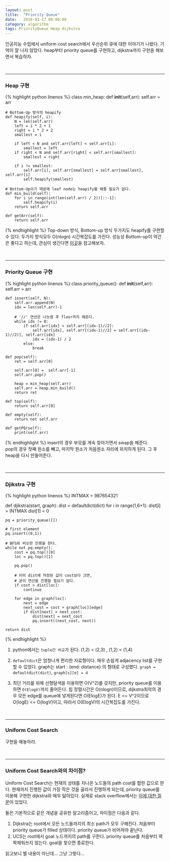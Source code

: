 ```yaml
---
layout: post
title:  "Priority Queue"
date:   2018-03-17 00:00:00
category: algorithm
tags: PriorityQueue Heap dijkstra
---
```


인공지능 수업에서 uniform cost search에서 우선순위 큐에 대한 이야기가 나왔다. 기억이 잘 나지 않았다. heap부터 priority queue를 구현하고, dijkstra까지 구현을 해보면서 복습하자.
<!-- more -->

<br>

---
### Heap 구현  

{% highlight python linenos %}
class min_heap:
	def __init__(self,arr):
		self.arr = arr

	# Bottom-Up 방식의 heapify
	def heapify(self, i):
		N = len(self.arr)
		left = i * 2 + 1
		right = i * 2 + 2
		smallest = i

		if left < N and self.arr[left] < self.arr[i]:
			smallest = left
		if right < N and self.arr[right] < self.arr[smallest]:
			smallest = right

		if i != smallest:
			self.arr[i], self.arr[smallest] = self.arr[smallest], self.arr[i]
			self.heapify(smallest)

	# Bottom-Up이기 때문에 leaf node는 heapify를 해줄 필요가 없다.
	def min_build(self):
		for i in range(int(len(self.arr) / 2))[::-1]:
			self.heapify(i)
		return self.arr

	def getArr(self):
		return self.arr

{% endhighlight %}
Top-down 방식, Bottom-up 방식 두가지도 heapify를 구현할 수 있다. 두가지 방식모두 O(nlogn) 시간복잡도를 가진다. 성능상 Bottom-up이 약간은 좋다고 하는데, 관심이 생긴다면 [이곳](http://www.cs.umd.edu/~meesh/351/mount/lectures/lect14-heapsort-analysis-part.pdf)을 참고해보자.

<br>

---
### Priority Queue 구현  


{% highlight python linenos %}
class priority_queue():
	def __init__(self,arr):
		self.arr = arr

	def insert(self, N):
		self.arr.append(N)
		idx = len(self.arr)-1

		# '//' 연산은 나눗셈 후 floor까지 해준다.
		while idx != 0:
			if self.arr[idx] < self.arr[(idx-1)//2]:
				self.arr[idx], self.arr[(idx-1)//2] = self.arr[(idx-1)//2)], self.arr[idx]
				idx = (idx-1) / 2
			else:
				break
		
	def pop(self):
		ret = self.arr[0]

		self.arr[0] =  self.arr[-1]
		self.arr.pop()

		heap = min_heap(self.arr)
		self.arr = heap.min_build()
		return ret

	def top(self):
		return self.arr[0]

	def empty(self):
		return not self.arr

	def getPQ(self):
		print(self.arr)

{% endhighlight %}
insert의 경우 부모를 계속 찾아가면서 swap을 해준다.  
pop의 경우 첫째 원소를 빼고, 마지막 원소가 처음원소 자리에 위치하게 된다. 그 후 heap을 다시 만들어준다.


<br>

---
### Djikstra 구현  

{% highlight python linenos %}
INTMAX = 987654321

def djikstra(start, graph):
	dist = defaultdict(dict)
	for i in range(1,6+1):
		dist[i] = INTMAX
	dist[1] = 0	

	pq = priority_queue([])

	# first element
	pq.insert((0,1))

	# BFS와 비슷한 진행을 한다.
	while not pq.empty():
		cost = pq.top()[0]
		loc = pq.top()[1]

		pq.pop()

		# 이미 dist에 저장된 값이 cost보다 크면,
		# 굳이 연산을 진행할 필요가 없다.
		if cost > dist[loc]:
			continue

		for edge in graph[loc]:
			next = edge
			next_cost = cost + graph[loc][edge]
			if dist[next] > next_cost:
				dist[next] = next_cost
				pq.insert((next_cost, next))
	
	return dist
{% endhighlight %}
1. python에서는 `tuple간 비교`가 된다. (1,2) < (2,3) , (1,2) < (1,4)
2. `defaultdict`은 엄청나게 편리한 자료형이다. 매우 손쉽게 adjacency list를 구현할 수 있었다. graph는 start : {end: distance} 의 형태로 구성했다. `graph = defaultdict(dict)`, `graph[s][e] = d`

3. 최단 거리를 위해 선형탐색을 이용하면 O(V^2)를 갖지만, priority queue를 이용하면 `O(ElogV)`까지 줄어든다. 힙 정렬시간은 O(nlogn)이므로, dijkstra최악의 경우 모든 edge를 queue에 넣게된다면 O(ElogE)가 된다. E <= V^2이므로 O(logE) <= O(logV)이고, 따라서 O(ElogV)의 시간복잡도를 가진다.

<br>

---
### Uniform Cost Search

구현을 해놓아라.

<br>

---
### Uniform Cost Search와의 차이점?

Uniform Cost Search는 현재의 상태를 지나온 노드들의 path cost를 합한 값으로 한다. 현재까지 진행한 값이 가장 작은 것을 골라서 진행하게 되는데, priority queue를 이용해 구현한 dijkstra와 매우 닮아있다. 실제로 stack overflow에서는 [이에 대한 질문](https://stackoverflow.com/questions/12806452/whats-the-difference-between-uniform-cost-search-and-dijkstras-algorithm)이 있었다.

둘은 기본적으로 같은 개념을 공유한 알고리즘이고, 차이점은 다음과 같다.
1. Dijkstra는 root에서 모든 노드들까지의 최소 path가 모두 구해진다. 처음부터 priority queue가 filled 상태이다. priority queue가 비어져야 끝난다.
2. UCS는 root에서 goal 노드까지의 path를 구한다. priority queue를 처음부터 꽉꽉채워쓰지 않는다. goal을 찾으면 종료한다.

읽고보니 별 내용이 아닌데... 그냥 그렇다...

